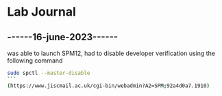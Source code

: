 # Lab Journal
## ------16-june-2023------
was able to launch SPM12, had to disable developer verification using the following command
````bash
sudo spctl --master-disable
```
(https://www.jiscmail.ac.uk/cgi-bin/webadmin?A2=SPM;92a4d0a7.1910)
